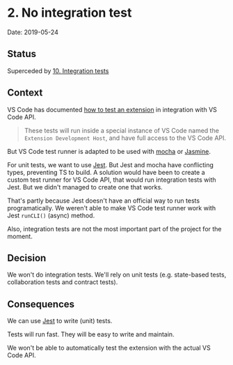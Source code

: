 # 2. No integration test

Date: 2019-05-24

## Status

Superceded by [10. Integration tests](0010-integration-tests.md)

## Context

VS Code has documented [how to test an extension][testing-extension] in integration with VS Code API.

> These tests will run inside a special instance of VS Code named the `Extension Development Host`, and have full access to the VS Code API.

But VS Code test runner is adapted to be used with [mocha][mocha] or [Jasmine][jasmine].

For unit tests, we want to use [Jest][jest]. But Jest and mocha have conflicting types, preventing TS to build. A solution would have been to create a custom test runner for VS Code API, that would run integration tests with Jest. But we didn't managed to create one that works.

That's partly because Jest doesn't have an official way to run tests programatically. We weren't able to make VS Code test runner work with Jest `runCLI()` (async) method.

Also, integration tests are not the most important part of the project for the moment.

## Decision

We won't do integration tests. We'll rely on unit tests (e.g. state-based tests, collaboration tests and contract tests).

## Consequences

We can use [Jest][jest] to write (unit) tests.

Tests will run fast. They will be easy to write and maintain.

We won't be able to automatically test the extension with the actual VS Code API.

[testing-extension]: https://code.visualstudio.com/api/working-with-extensions/testing-extension
[mocha]: https://mochajs.org/
[jasmine]: https://jasmine.github.io/
[jest]: https://jestjs.io/

